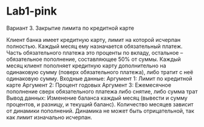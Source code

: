 # Lab1-pink
Вариант 3. Закрытие лимита по кредитной карте

Клиент банка имеет кредитную карту, лимит на которой исчерпан полностью. Каждый месяц ему назначается обязательный платеж. Часть обязательного платежа это проценты по вкладу, остальное – обязательное пополнение, составляющее 50% от суммы. Каждый месяц клиент пополняет кредитную карту дополнительно на одинаковую сумму (поверх обязательного платежа), либо тратит с неё одинаковую сумму.
Входные данные:
Аргумент 1: Лимит по кредитной карте
Аргумент 2: Процент годовых
Аргумент 3: Ежемесячное пополнение сверх обязательного платежа либо снятие, либо сумма трат
Вывод данных:  Изменение баланса каждый месяц (вывести и сумму процентов, и разницу, и текущий баланс). Количество месяцев зависит от динамики пополнений. Динамика не может быть отрицательной, так как лимит изначально исчерпан.
